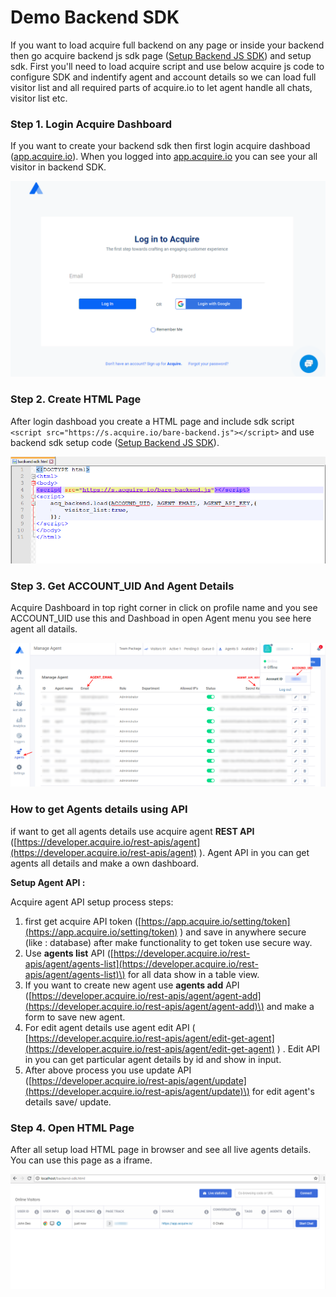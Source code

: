 # Demo Backend SDK

If you want to load acquire full backend on any page or inside your backend then go acquire backend js sdk page \([Setup Backend JS SDK](https://developers.acquire.io/setup-backend-js-sdk)\) and setup sdk. First you'll need to load acquire script and use below acquire js code to configure SDK and indentify agent and account details so we can load full visitor list and all required parts of acquire.io to let agent handle all chats, visitor list etc.

### Step 1. Login Acquire Dashboard <a id="step-1--login-acquire-dashboard"></a>

If you want to create your backend sdk then first login acquire dashboad \([app.acquire.io](https://app.acquire.io/)\). When you logged into [app.acquire.io](https://app.acquire.io/) you can see your all visitor in backend SDK.

![](../../.gitbook/assets/acquire-login-dashboard.PNG)

### Step 2. Create HTML Page <a id="step-2--create-html-page"></a>

After login dashboad you create a HTML page and include sdk script `<script src="https://s.acquire.io/bare-backend.js"></script>` and use backend sdk setup code \([Setup Backend JS SDK](https://developers.acquire.io/setup-backend-js-sdk)\).

![](../../.gitbook/assets/backend-html.PNG)

### Step 3. Get ACCOUNT\_UID And Agent Details <a id="step-3--get-account_uid-and-agent-details"></a>

Acquire Dashboard in top right corner in click on profile name and  you  see ACCOUNT\_UID use this and Dashboad in open Agent menu you see here agent all datails.

![](../../.gitbook/assets/get-agent-email-id%20%281%29.PNG)

### How to get Agents details using API

if want to get all agents details use acquire agent **REST API** \([https://developer.acquire.io/rest-apis/agent](https://developer.acquire.io/rest-apis/agent) \). Agent API in you can get agents all details and make a own dashboard.

**Setup Agent API :**

Acquire agent API setup process steps:

1. first get acquire API token \([https://app.acquire.io/setting/token](https://app.acquire.io/setting/token) \) and  save in anywhere secure \(like : database\) after make functionality to get token use secure way.
2. Use **agents list** API \([https://developer.acquire.io/rest-apis/agent/agents-list](https://developer.acquire.io/rest-apis/agent/agents-list)\) for all data show in a table view.
3. If you want to create new agent use **agents add** API \([https://developer.acquire.io/rest-apis/agent/agent-add](https://developer.acquire.io/rest-apis/agent/agent-add)\) and make a form to save new agent.
4.  For edit agent details use agent edit API \( [https://developer.acquire.io/rest-apis/agent/edit-get-agent](https://developer.acquire.io/rest-apis/agent/edit-get-agent) \) . Edit API in you can get particular agent details by id and show in input.
5. After above process you use update API \([https://developer.acquire.io/rest-apis/agent/update](https://developer.acquire.io/rest-apis/agent/update)\) for edit agent's details save/ update.

### Step 4. Open HTML Page <a id="step-4--open-html-page"></a>

After all setup load HTML page in browser and see all live agents details. You can use this page as a iframe.

![](../../.gitbook/assets/backend-show-agent.PNG)



